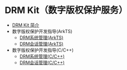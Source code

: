 # DRM Kit（数字版权保护服务）

- [DRM Kit 简介](drm-overview.md)
- 数字版权保护开发指导(ArkTS)
  - [DRM系统管理(ArkTS)](drm-mediakeysystem-management.md)
  - [DRM会话管理(ArkTS)](drm-mediakeysession-management.md)
- 数字版权保护开发指导(C/C++)
  - [DRM系统管理(C/C++)](native-drm-mediakeysystem-management.md)
  - [DRM会话管理(C/C++)](native-drm-mediakeysession-management.md)
